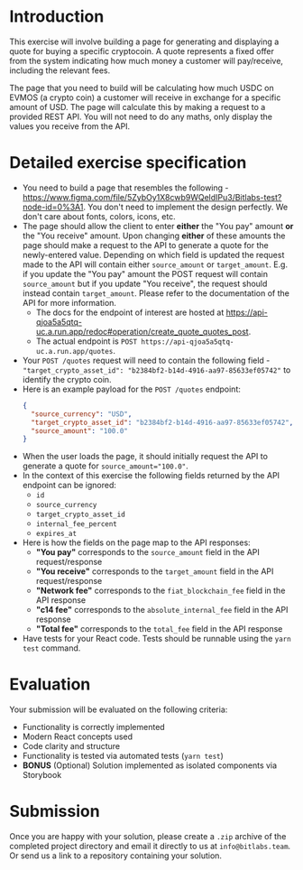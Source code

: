 # Introduction
This exercise will involve building a page for generating and displaying a quote for buying a specific cryptocoin.
A quote represents a fixed offer from the system indicating how much money a
customer will pay/receive, including the relevant fees.

The page that you need to build will be calculating how much USDC on EVMOS (a crypto coin) a customer will receive
in exchange for a specific amount of USD. The page will calculate this by making a request to a provided REST API.
You will not need to do any maths, only display the values you receive from the API.

# Detailed exercise specification
- You need to build a page that resembles the following -
  https://www.figma.com/file/5ZybOy1X8cwb9WQeldIPu3/Bitlabs-test?node-id=0%3A1.
  You don't need to implement the design perfectly. We don't care about fonts, colors, icons, etc.
- The page should allow the client to enter **either** the "You pay" amount **or** the "You receive" amount.
  Upon changing **either** of these amounts the page should make a request to the API to generate a quote for
  the newly-entered value. Depending on which field is updated the request made to the API will contain either
  `source_amount` or `target_amount`. E.g. if you update the "You pay" amount the POST request will contain
  `source_amount` but if you update "You receive", the request should instead contain `target_amount`.
  Please refer to the documentation of the API for more information.
  - The docs for the endpoint of interest are hosted at
https://api-qjoa5a5qtq-uc.a.run.app/redoc#operation/create_quote_quotes_post.
  - The actual endpoint is
`POST https://api-qjoa5a5qtq-uc.a.run.app/quotes`.
- Your `POST /quotes` request will need to contain the following field -
  `"target_crypto_asset_id": "b2384bf2-b14d-4916-aa97-85633ef05742"` to identify the crypto coin.
- Here is an example payload for the `POST /quotes` endpoint:
  ```json
  {
    "source_currency": "USD",
    "target_crypto_asset_id": "b2384bf2-b14d-4916-aa97-85633ef05742",
    "source_amount": "100.0"
  }
  ```
- When the user loads the page, it should initially request the API to generate a quote for `source_amount="100.0"`.
- In the context of this exercise the following fields returned by the API endpoint can be ignored:
  - `id`
  - `source_currency`
  - `target_crypto_asset_id`
  - `internal_fee_percent`
  - `expires_at`
- Here is how the fields on the page map to the API responses:
  - **"You pay"** corresponds to the `source_amount` field in the API request/response
  - **"You receive"** corresponds to the `target_amount` field in the API request/response
  - **"Network fee"** corresponds to the `fiat_blockchain_fee` field in the API response
  - **"c14 fee"** corresponds to the `absolute_internal_fee` field in the API response
  - **"Total fee"** corresponds to the `total_fee` field in the API response
- Have tests for your React code. Tests should be runnable using the `yarn test` command.

# Evaluation

Your submission will be evaluated on the following criteria:

- Functionality is correctly implemented
- Modern React concepts used
- Code clarity and structure
- Functionality is tested via automated tests (`yarn test`)
- **BONUS** (Optional) Solution implemented as isolated components via Storybook

# Submission

Once you are happy with your solution, please create a `.zip` archive of the completed
project directory and email it directly to us at `info@bitlabs.team`.
Or send us a link to a repository containing your solution.
